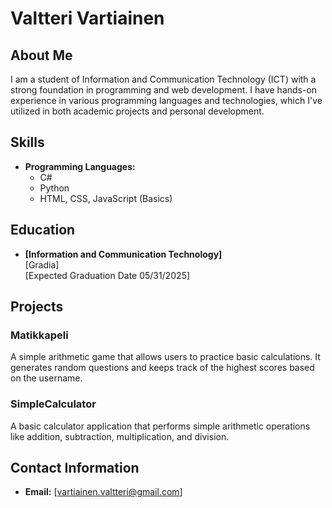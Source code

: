 # **Valtteri Vartiainen**

## **About Me**

I am a student of Information and Communication Technology (ICT) with a strong foundation in programming and web development. I have hands-on experience in various programming languages and technologies, which I've utilized in both academic projects and personal development.

## **Skills**

- **Programming Languages:**
  - C#
  - Python
  - HTML, CSS, JavaScript (Basics)

## **Education**

- **[Information and Communication Technology]**  
  [Gradia]  
  [Expected Graduation Date 05/31/2025]

## **Projects**

### **Matikkapeli**
A simple arithmetic game that allows users to practice basic calculations. It generates random questions and keeps track of the highest scores based on the username.

### **SimpleCalculator**
A basic calculator application that performs simple arithmetic operations like addition, subtraction, multiplication, and division.

## **Contact Information**

- **Email:** [vartiainen.valtteri@gmail.com]
